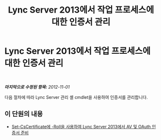 ﻿---
title: Lync Server 2013에서 작업 프로세스에 대한 인증서 관리
TOCTitle: Lync Server 2013에서 작업 프로세스에 대한 인증서 관리
ms:assetid: 328d2ae3-9d43-46bd-98a6-520726d55492
ms:mtpsurl: https://technet.microsoft.com/ko-kr/library/JJ688017(v=OCS.15)
ms:contentKeyID: 49885715
ms.date: 08/10/2015
mtps_version: v=OCS.15
ms.translationtype: HT
---

# Lync Server 2013에서 작업 프로세스에 대한 인증서 관리

 

_**마지막으로 수정된 항목:** 2012-11-01_

다음 절차에 따라 Lync Server 관리 셸 cmdlet을 사용하여 인증서를 관리합니다.

## 이 단원의 내용

  - [Set-CsCertificate에 -Roll을 사용하여 Lync Server 2013에서 AV 및 OAuth 인증서 준비](lync-server-2013-staging-av-and-oauth-certificates-using-roll-in-https://docs.microsoft.com/en-us/powershell/module/skype/Set-CsCertificate)


